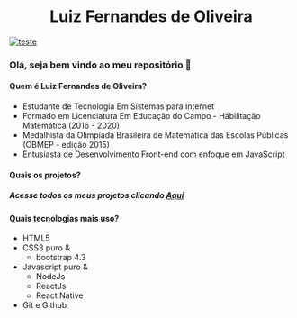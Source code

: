 # <h1 align="center">Luiz Fernandes de Oliveira</h1>
[![teste](https://user-images.githubusercontent.com/37448340/87267194-5a2c8c80-c49d-11ea-95a5-993860580961.png)](https://www.linkedin.com/in/luizfernandesoliveiraoficial/)
### Olá, seja bem vindo ao meu repositório 👋
#### Quem é Luiz Fernandes de Oliveira?
- Estudante de Tecnologia Em Sistemas para Internet
- Formado em Licenciatura Em Educação do Campo - Hábilitação Matemática (2016 - 2020)
- Medalhista da Olimpíada Brasileira de Matemática das Escolas Públicas (OBMEP - edição 2015) 
- Entusiasta de Desenvolvimento Front-end com enfoque em JavaScript

#### Quais os projetos?
##### Acesse todos os meus projetos clicando [Aqui](https://LuizFernandesOliveira.github.io)

#### Quais tecnologias mais uso?

- HTML5
- CSS3 puro &
    - bootstrap 4.3
- Javascript puro &
    - NodeJs
    - ReactJs
    - React Native
- Git e Github
